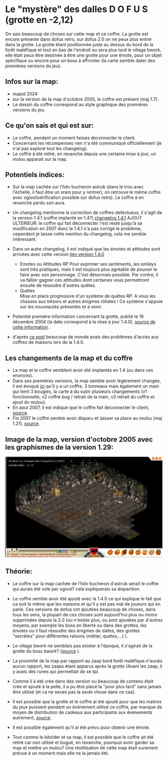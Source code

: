 # Le "mystère" des dalles D O F U S (grotte en -2,12)

On sais beaucoup de choses sur cette map et ce coffre. La grotte est encore présente dans dofus retro, sur dofus 2.0 on ne peux plus entrer dans la grotte. 
La grotte étant positionnée juste au dessus du bord de la forêt maléfique et tout en bas de l'endroit ou sera plus tard le village bwork, elle était peux être destinée à être une grotte pour une émote, pour un objet spécifique ou encore pour un boss à affronter (la carte semble dater des premières versions du jeu).

## Infos sur la map:
- mapid 2024
- sur la version de la map d'octobre 2005, le coffre est présent (maj 1.7).
- Le dessin du coffre correspond au style graphique des premières versions du jeu.

## Ce qu'on sais et qui est sur:
- Le coffre, pendant un moment faisais deconnecter le client.
- Concernant les récompenses rien n'a été communiqué officiellement (je n'ai pas exploré tout les changelog).
- Le coffre à été retiré, en revanche depuis une certaine mise à jour, un mulou apparait sur la map.


## Potentiels indices:
- Sur la map cachée sur l'hdv bucheron astrub (dans le trou avec l'échelle, il faut être un sram pour y rentrer), on retrouve le même coffre avec ogivol(vérification possible sur dofus retro). Le coffre à en revanche perdu son aura.
- Un changelog mentionne la correction de coffres  defectueux, il s'agit de la version 1.4.1 (coffre implanté en 1.4?) [changelog 1.4.1](https://web.archive.org/web/20041223155610/http://www.dofus.com/?page=news&rubrique=v1.4.1&contenu=v1.4.1) 
AJOUT ULTERIEUR: le coffre qui fait déconnecter l'est resté jusqu'à sa modification en 2007 donc la 1.4.1 n'a pas corrigé le problème, cependant je laisse cette mention du changelog, cela me semble intéressant.

- Dans un autre changelog, il est indiqué que les émotes et attitudes sont arrivées avec cette version [lien version 1.4.0](https://forums.jeuxonline.info/sujet/422439/news-detail-de-la-mise-a-jour-du-15-et-autres-infos)
    - Emotes ou Attitudes RP
    Pour exprimer ses sentiments, les smileys sont très pratiques, mais il est toujours plus agréable de pouvoir le faire avec son personnage. C'est désormais possible. Par contre, il va falloir gagner ces attitudes dont certaines vous permettront ensuite de résoudre d'autres quêtes.
    - Quêtes  
    Mise en place progressive d'un système de quêtes RP. A vous les chasses aux trésors et autres énigmes rôlistes ! Ce système s'appuie sur les nouveautés présentes et à venir.

- Potentiel première information concernant la grotte, publié le 16 décembre 2004 (la date correspond à la mise à jour 1.4.0), [source de cette information](https://forums.jeuxonline.info/sujet/425906/spoilier-code-de-la-cavene-2-12).
- d'après [ce post](https://forums.jeuxonline.info/sujet/425297-2/listing-des-bugs-de-la-1-4) beaucoup de monde avais des problèmes d'accès aux coffres de maisons lors de la 1.4.0.


## Les changements de la map et du coffre
- La map et le coffre semblent avoir été implantés en 1.4 (ou dans ces environs).
- Dans ses premières versions, la map semble avoir légèrement changée, il est évoqué [ici](https://forums.jeuxonline.info/sujet/426519/spoiler-des-dalles-de-dofus) qu'il y a un coffre, 3 tonneaux mais également un main qui tient 3 bougies, la carte à du subir plusieurs changements (v1 fonctionnelle, v2 coffre bug / retrait de la main, v3 retrait du coffre et ajout du mulou).
- En aout 2007, il est indiqué que le coffre fait deconnecter le client, [source](https://forums.jeuxonline.info/sujet/819764/le-coffre-2-12).
- Fin 2007 le coffre semble avoir disparu et laisser sa place au mulou (maj 1.21), [source](https://forums.jeuxonline.info/sujet/842631/dalles-mysterieuses).

## Image de la map, version d'octobre 2005 avec les graphismes de la version 1.29:
![](./images/screen/mapcoffredallesdofus-octobre2005.jpg)

## Théorie:
- Le coffre sur la map cachée de l'hdv bucheron d'astrub serait le coffre qui aurais été volé par ogivol? cela expliquerais sa disparition.
- Le coffre semble avoir été ajouté avec la 1.4.0 ce qui explique le fait que ca soit le même que les maisons et qu'il y est pas mal de joueurs qui en parle. Ces versions de dofus ont ajoutées beaucoup de choses, dans tous les sens, la plupart de ces choses sont aujourd'hui plus ou moins supprimées depuis la 2.0 (ou n'existe plus, ou sont ajoutées par d'autres moyens, par exemple les boss en liberté ou dans des grottes, les émotes ou il faut résoudre des énigmes de dalles, des grottes "secrètes" pour différentes raisons (métier, quetes,...) ).
- Le village bwork ne semblais pas exister à l'époque, il s'agirait de la grotte du boss bwork? ([source](https://web.archive.org/web/20050122194306/http://magoliroub2.online.fr/logitheque/Dofus/carte_dofus.png) ).
- La proximité de la map par rapport au zaap bord forêt maléfique n'aurais aucun rapport, les zaaps étant apparus après la grotte (Avant les zaap, il y avais des runes qui permettait de se tp).

- Comme il à été crée dans des version ou beaucoup de contenu était crée et ajouté à la pelle, il a pu être placé la "pour plus tard" sans jamais être utilisé (et ca ne serais pas la seule chose dans ce cas).

- Il est possible que la grotte et le coffre ai été ajouté pour que les maitres du jeux puissent pendant un évènement utilisé ce coffre, par manque de moyen de distribution de cadeaux aux participants aux évènements autrement, [source](https://forums.jeuxonline.info/sujet/422458/mise-a-jour-du-15-12).

- Il est possible également qu'il ai été prévu pour obtenir une émote.

- Tout comme le bitolder et sa map, il est possible que le coffre ait été retiré car non utilisé et bugué, en revanche, pourquoi avoir garder sa map et mettre un mulou? Une réutilisation de cette map était surement prévue à un moment mais elle ne la jamais été. 

